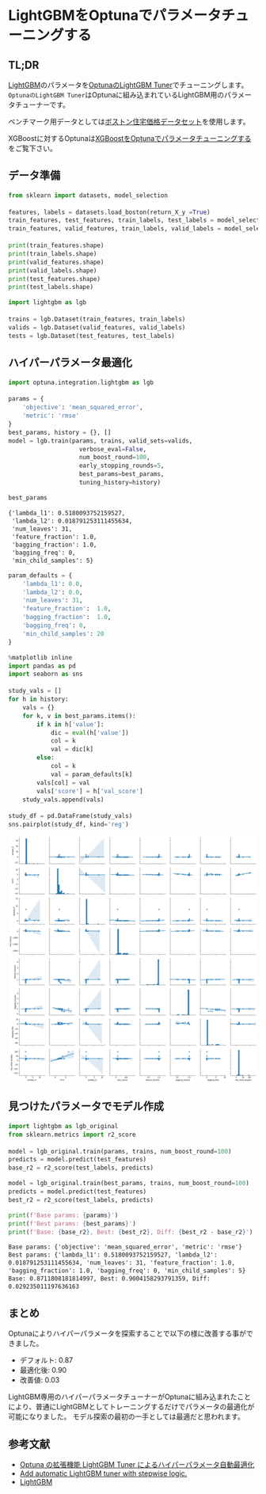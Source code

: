 # LightGBMをOptunaでパラメータチューニングする

## TL;DR

[LightGBM](https://lightgbm.readthedocs.io/en/latest/index.html)のパラメータを[OptunaのLightGBM Tuner](https://tech.preferred.jp/ja/blog/)でチューニングします。
`OptunaのLightGBM Tuner`はOptunaに組み込まれているLightGBM用のパラメータチューナーです。

ベンチマーク用データとしては[ボストン住宅価格データセット](https://scikit-learn.org/stable/modules/generated/sklearn.datasets.load_boston.html)を使用します。

XGBoostに対するOptunaは[XGBoostをOptunaでパラメータチューニングする](https://www.inoue-kobo.com/ai_ml/xgboost-with-optuna/index.html)をご覧下さい。

## データ準備

```python
from sklearn import datasets, model_selection

features, labels = datasets.load_boston(return_X_y =True)
train_features, test_features, train_labels, test_labels = model_selection.train_test_split(features, labels, test_size=0.2)
train_features, valid_features, train_labels, valid_labels = model_selection.train_test_split(train_features, train_labels, test_size=0.1)

print(train_features.shape)
print(train_labels.shape)
print(valid_features.shape)
print(valid_labels.shape)
print(test_features.shape)
print(test_labels.shape)
```

```python
import lightgbm as lgb

trains = lgb.Dataset(train_features, train_labels)
valids = lgb.Dataset(valid_features, valid_labels)
tests = lgb.Dataset(test_features, test_labels)
```

## ハイパーパラメータ最適化

```python
import optuna.integration.lightgbm as lgb

params = {
    'objective': 'mean_squared_error',
    'metric': 'rmse'
}
best_params, history = {}, []
model = lgb.train(params, trains, valid_sets=valids,
                    verbose_eval=False,
                    num_boost_round=100,
                    early_stopping_rounds=5,
                    best_params=best_params,
                    tuning_history=history)
```

```python
best_params
```

```
{'lambda_l1': 0.5180093752159527,
 'lambda_l2': 0.018791253111455634,
 'num_leaves': 31,
 'feature_fraction': 1.0,
 'bagging_fraction': 1.0,
 'bagging_freq': 0,
 'min_child_samples': 5}
```

```python
param_defaults = {
    'lambda_l1': 0.0,
    'lambda_l2': 0.0,
    'num_leaves': 31,
    'feature_fraction':  1.0,
    'bagging_fraction':  1.0,
    'bagging_freq': 0,
    'min_child_samples': 20
}
```

```python
%matplotlib inline
import pandas as pd
import seaborn as sns

study_vals = []
for h in history:
    vals = {}
    for k, v in best_params.items():
        if k in h['value']:
            dic = eval(h['value'])
            col = k
            val = dic[k]
        else:
            col = k
            val = param_defaults[k]
        vals[col] = val
        vals['score'] = h['val_score']
    study_vals.append(vals)

study_df = pd.DataFrame(study_vals)
sns.pairplot(study_df, kind='reg')
```

![](images/thumbnail.png)

## 見つけたパラメータでモデル作成

```python
import lightgbm as lgb_original
from sklearn.metrics import r2_score

model = lgb_original.train(params, trains, num_boost_round=100)
predicts = model.predict(test_features)
base_r2 = r2_score(test_labels, predicts)
```

```python
model = lgb_original.train(best_params, trains, num_boost_round=100)
predicts = model.predict(test_features)
best_r2 = r2_score(test_labels, predicts)
```

```python
print(f'Base params: {params}')
print(f'Best params: {best_params}')
print(f'Base: {base_r2}, Best: {best_r2}, Diff: {best_r2 - base_r2}')
```

```
Base params: {'objective': 'mean_squared_error', 'metric': 'rmse'}
Best params: {'lambda_l1': 0.5180093752159527, 'lambda_l2': 0.018791253111455634, 'num_leaves': 31, 'feature_fraction': 1.0, 'bagging_fraction': 1.0, 'bagging_freq': 0, 'min_child_samples': 5}
Base: 0.8711808181814997, Best: 0.9004158293791359, Diff: 0.029235011197636163
```

## まとめ

Optunaによりハイパーパラメータを探索することで以下の様に改善する事ができました。

* デフォルト: 0.87
* 最適化後: 0.90
* 改善値: 0.03

LightGBM専用のハイパーパラメータチューナーがOptunaに組み込まれたことにより、普通にLightGBMとしてトレーニングするだけでパラメータの最適化が可能になりました。
モデル探索の最初の一手としては最適だと思われます。

## 参考文献

* [Optuna の拡張機能 LightGBM Tuner によるハイパーパラメータ自動最適化](https://tech.preferred.jp/ja/blog/hyperparameter-tuning-with-optuna-integration-lightgbm-tuner/)
* [Add automatic LightGBM tuner with stepwise logic.](https://github.com/optuna/optuna/pull/549)
* [LightGBM](https://lightgbm.readthedocs.io/en/latest/index.html)